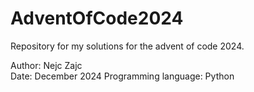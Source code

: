 # AdventOfCode2024
Repository for my solutions for the advent of code 2024.

Author: Nejc Zajc  
Date: December 2024
Programming language: Python    
